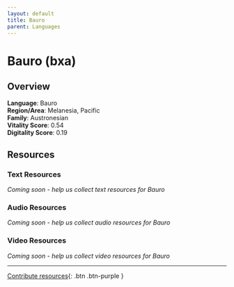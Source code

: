 ```yaml
---
layout: default
title: Bauro
parent: Languages
---
```


# Bauro (bxa)

## Overview

**Language**: Bauro  
**Region/Area**: Melanesia, Pacific  
**Family**: Austronesian  
**Vitality Score**: 0.54  
**Digitality Score**: 0.19  

## Resources

### Text Resources
*Coming soon - help us collect text resources for Bauro*

### Audio Resources
*Coming soon - help us collect audio resources for Bauro*

### Video Resources
*Coming soon - help us collect video resources for Bauro*

---

[Contribute resources](https://fairtrain.github.io/){: .btn .btn-purple }
